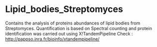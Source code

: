 # Lipid_bodies_Streptomyces
Contains the analysis of proteins abundances of lipid bodies from Streptomyces. 
Quantification is based on Spectral counting and protein identification was carried out using X!TandemPipeline
Check : http://pappso.inra.fr/bioinfo/xtandempipeline/
